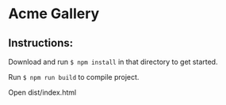 # Acme Gallery

## Instructions:

Download and run ```$ npm install``` in that directory to get started.

Run ```$ npm run build``` to compile project.

Open dist/index.html
